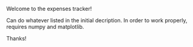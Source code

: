 Welcome to the expenses tracker!

Can do whatever listed in the initial decription.
In order to work properly, requires numpy and matplotlib. 

Thanks!
